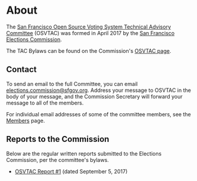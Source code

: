 # About

The [San Francisco Open Source Voting System Technical Advisory
Committee](index) (OSVTAC) was formed in April 2017 by the [San Francisco
Elections Commission](https://sfgov.org/electionscommission).

The TAC Bylaws can be found on the Commission's
[OSVTAC page](https://sfgov.org/electionscommission/osvtac/).


## Contact

To send an email to the full Committee, you can email
<elections.commission@sfgov.org>. Address your message to OSVTAC in the
body of your message, and the Commission Secretary will forward your message
to all of the members.

For individual email addresses of some of the committee members, see the
[Members](members) page.


## Reports to the Commission

Below are the regular written reports submitted to the Elections
Commission, per the committee's bylaws.

* [OSVTAC Report #1][osvtac-report-1] (dated September 5, 2017)


[osvtac-report-1]: files/reports/OSVTAC_Report_01_September_5_2017.pdf
